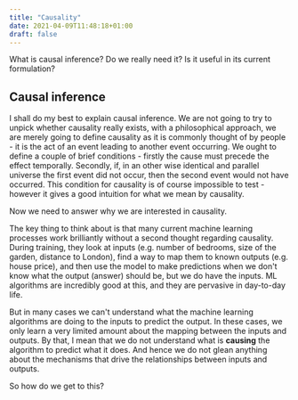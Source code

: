 ```yaml
---
title: "Causality"
date: 2021-04-09T11:48:18+01:00
draft: false
---
```


What is causal inference? Do we really need it? Is it useful in its current formulation?
<!--more-->

## Causal inference

I shall do my best to explain causal inference. We are not going to try to unpick whether causality really exists, with a philosophical approach, we are merely going to define causality as it is commonly thought of by people - it is the act of an event leading to another event occurring. We ought to define a couple of brief conditions - firstly the cause must precede the effect temporally. Secondly, if, in an other wise identical and parallel universe the first event did not occur, then the second event would not have occurred. This condition for causality is of course impossible to test - however it gives a good intuition for what we mean by causality.

Now we need to answer why we are interested in causality.

The key thing to think about is that many current machine learning processes work brilliantly without a second thought regarding causality. During training, they look at inputs (e.g. number of bedrooms, size of the garden, distance to London), find a way to map them to known outputs (e.g. house price), and then use the model to make predictions when we don't know what the output (answer) should be, but we do have the inputs. ML algorithms are incredibly good at this, and they are pervasive in day-to-day life.

But in many cases we can't understand what the machine learning algorithms are doing to the inputs to predict the output. In these cases, we only learn a very limited amount about the mapping between the inputs and outputs. By that, I mean that we do not understand what is **causing** the algorithm to predict what it does. And hence we do not glean anything about the mechanisms that drive the relationships between inputs and outputs.

So how do we get to this?
